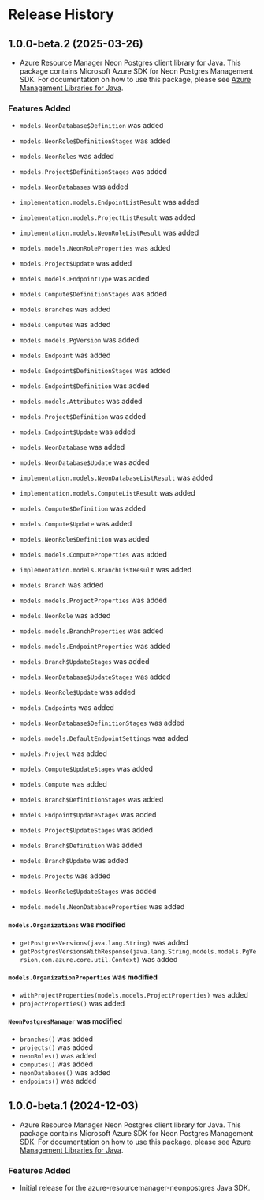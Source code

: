 # Release History

## 1.0.0-beta.2 (2025-03-26)

- Azure Resource Manager Neon Postgres client library for Java. This package contains Microsoft Azure SDK for Neon Postgres Management SDK. For documentation on how to use this package, please see [Azure Management Libraries for Java](https://aka.ms/azsdk/java/mgmt).

### Features Added

* `models.NeonDatabase$Definition` was added

* `models.NeonRole$DefinitionStages` was added

* `models.NeonRoles` was added

* `models.Project$DefinitionStages` was added

* `models.NeonDatabases` was added

* `implementation.models.EndpointListResult` was added

* `implementation.models.ProjectListResult` was added

* `implementation.models.NeonRoleListResult` was added

* `models.models.NeonRoleProperties` was added

* `models.Project$Update` was added

* `models.models.EndpointType` was added

* `models.Compute$DefinitionStages` was added

* `models.Branches` was added

* `models.Computes` was added

* `models.models.PgVersion` was added

* `models.Endpoint` was added

* `models.Endpoint$DefinitionStages` was added

* `models.Endpoint$Definition` was added

* `models.models.Attributes` was added

* `models.Project$Definition` was added

* `models.Endpoint$Update` was added

* `models.NeonDatabase` was added

* `models.NeonDatabase$Update` was added

* `implementation.models.NeonDatabaseListResult` was added

* `implementation.models.ComputeListResult` was added

* `models.Compute$Definition` was added

* `models.Compute$Update` was added

* `models.NeonRole$Definition` was added

* `models.models.ComputeProperties` was added

* `implementation.models.BranchListResult` was added

* `models.Branch` was added

* `models.models.ProjectProperties` was added

* `models.NeonRole` was added

* `models.models.BranchProperties` was added

* `models.models.EndpointProperties` was added

* `models.Branch$UpdateStages` was added

* `models.NeonDatabase$UpdateStages` was added

* `models.NeonRole$Update` was added

* `models.Endpoints` was added

* `models.NeonDatabase$DefinitionStages` was added

* `models.models.DefaultEndpointSettings` was added

* `models.Project` was added

* `models.Compute$UpdateStages` was added

* `models.Compute` was added

* `models.Branch$DefinitionStages` was added

* `models.Endpoint$UpdateStages` was added

* `models.Project$UpdateStages` was added

* `models.Branch$Definition` was added

* `models.Branch$Update` was added

* `models.Projects` was added

* `models.NeonRole$UpdateStages` was added

* `models.models.NeonDatabaseProperties` was added

#### `models.Organizations` was modified

* `getPostgresVersions(java.lang.String)` was added
* `getPostgresVersionsWithResponse(java.lang.String,models.models.PgVersion,com.azure.core.util.Context)` was added

#### `models.OrganizationProperties` was modified

* `withProjectProperties(models.models.ProjectProperties)` was added
* `projectProperties()` was added

#### `NeonPostgresManager` was modified

* `branches()` was added
* `projects()` was added
* `neonRoles()` was added
* `computes()` was added
* `neonDatabases()` was added
* `endpoints()` was added

## 1.0.0-beta.1 (2024-12-03)

- Azure Resource Manager Neon Postgres client library for Java. This package contains Microsoft Azure SDK for Neon Postgres Management SDK. For documentation on how to use this package, please see [Azure Management Libraries for Java](https://aka.ms/azsdk/java/mgmt).

### Features Added

- Initial release for the azure-resourcemanager-neonpostgres Java SDK.
